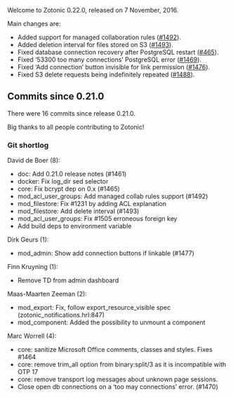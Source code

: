 Welcome to Zotonic 0.22.0, released on 7 November, 2016.

Main changes are:

*   Added support for managed collaboration rules ([#1492](https://github.com/zotonic/zotonic/issues/1492)).
*   Added deletion interval for files stored on S3 ([#1493](https://github.com/zotonic/zotonic/issues/1493)).
*   Fixed database connection recovery after PostgreSQL restart ([#465](https://github.com/zotonic/zotonic/issues/465)).
*   Fixed ‘53300 too many connections’ PostgreSQL error ([#1469](https://github.com/zotonic/zotonic/issues/1469)).
*   Fixed ‘Add connection’ button invisible for link permission ([#1476](https://github.com/zotonic/zotonic/issues/1476)).
*   Fixed S3 delete requests being indefinitely repeated ([#1488](https://github.com/zotonic/zotonic/issues/1488)).



Commits since 0.21.0
--------------------

There were 16 commits since release 0.21.0.

Big thanks to all people contributing to Zotonic!



### Git shortlog

David de Boer (8):

*   doc: Add 0.21.0 release notes (#1461)
*   docker: Fix log\_dir sed selector
*   core: Fix bcrypt dep on 0.x (#1465)
*   mod\_acl\_user\_groups: Add managed collab rules support (#1492)
*   mod\_filestore: Fix #1231 by adding ACL explanation
*   mod\_filestore: Add delete interval (#1493)
*   mod\_acl\_user\_groups: Fix #1505 erroneous foreign key
*   Add build deps to environment variable

Dirk Geurs (1):

*   mod\_admin: Show add connection buttons if linkable (#1477)

Finn Kruyning (1):

*   Remove TD from admin dashboard

Maas-Maarten Zeeman (2):

*   mod\_export: Fix, follow export\_resource\_visible spec (zotonic\_notifications.hrl:847)
*   mod\_component: Added the possibility to unmount a component

Marc Worrell (4):

*   core: sanitize Microsoft Office comments, classes and styles. Fixes #1464
*   core: remove trim\_all option from binary:split/3 as it is incompatible with OTP 17
*   core: remove transport log messages about unknown page sessions.
*   Close open db connections on a ‘too may connections’ error. (#1470)